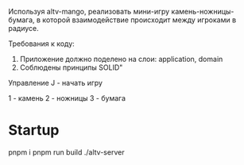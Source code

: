 Используя altv-mango, реализовать мини-игру камень-ножницы-бумага, в которой взаимодействие происходит между игроками в радиусе.

Требования к коду:
1. Приложение должно поделено на слои: application, domain
2. Соблюдены принципы SOLID"

Управление
J - начать игру

1 - камень
2 - ножницы
3 - бумага


# Startup
pnpm i
pnpm run build
./altv-server
